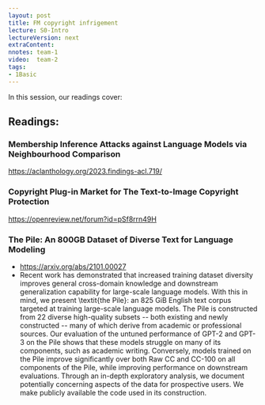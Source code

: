 ```yaml
---
layout: post
title: FM copyright infrigement 
lecture: S0-Intro
lectureVersion: next
extraContent: 
nnotes: team-1
video:  team-2
tags:
- 1Basic
---
```


In this session, our readings cover: 

## Readings: 
  ### Membership Inference Attacks against Language Models via Neighbourhood Comparison
https://aclanthology.org/2023.findings-acl.719/ 

  ###  Copyright Plug-in Market for The Text-to-Image Copyright Protection
  https://openreview.net/forum?id=pSf8rrn49H 

  ### The Pile: An 800GB Dataset of Diverse Text for Language Modeling
  + https://arxiv.org/abs/2101.00027
  + Recent work has demonstrated that increased training dataset diversity improves general cross-domain knowledge and downstream generalization capability for large-scale language models. With this in mind, we present \textit{the Pile}: an 825 GiB English text corpus targeted at training large-scale language models. The Pile is constructed from 22 diverse high-quality subsets -- both existing and newly constructed -- many of which derive from academic or professional sources. Our evaluation of the untuned performance of GPT-2 and GPT-3 on the Pile shows that these models struggle on many of its components, such as academic writing. Conversely, models trained on the Pile improve significantly over both Raw CC and CC-100 on all components of the Pile, while improving performance on downstream evaluations. Through an in-depth exploratory analysis, we document potentially concerning aspects of the data for prospective users. We make publicly available the code used in its construction.


  